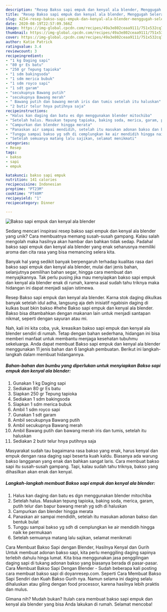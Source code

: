 ```yaml
---
description: "Resep Bakso sapi empuk dan kenyal ala blender, Menggugah Selera"
title: "Resep Bakso sapi empuk dan kenyal ala blender, Menggugah Selera"
slug: 4254-resep-bakso-sapi-empuk-dan-kenyal-ala-blender-menggugah-selera
date: 2020-08-19T22:57:09.566Z
image: https://img-global.cpcdn.com/recipes/49a3e802ceaa9111/751x532cq70/bakso-sapi-empuk-dan-kenyal-ala-blender-foto-resep-utama.jpg
thumbnail: https://img-global.cpcdn.com/recipes/49a3e802ceaa9111/751x532cq70/bakso-sapi-empuk-dan-kenyal-ala-blender-foto-resep-utama.jpg
cover: https://img-global.cpcdn.com/recipes/49a3e802ceaa9111/751x532cq70/bakso-sapi-empuk-dan-kenyal-ala-blender-foto-resep-utama.jpg
author: Katie Patrick
ratingvalue: 3.4
reviewcount: 3
recipeingredient:
- "1 kg Daging sapi"
- "80 gr Es batu"
- "250 gr Tepung tapioka"
- "1 sdm bakingsoda"
- "1 sdm merica bubuk"
- "1 sdm royco sapi"
- "1 sdt garam"
- "secukupnya Bawang putih"
- "secukupnya Bawang merah"
- " Bawang putih dan bawang merah iris dan tumis setelah itu haluskan"
- "2 butir telur hnya putihnya saja"
recipeinstructions:
- "Halus kan daging dan batu es dgn menggunakan blender mitochiba"
- "Setelah halus. Masukan tepung tapioka, baking soda, merica, garam, putih telur dan bapur bawang merah yg sdh di haluskan"
- "Campurkan dan blender hingga merata"
- "Panaskan air sampai mendidih, setelah itu masukan adonan bakso dan bentuk bulat"
- "Tunggu sampai bakso yg sdh di cemplungkan ke air mendidih hingga naik ke permukaan"
- "Setelah semuanya matang lalu sajikan, selamat menikmati"
categories:
- Resep
tags:
- bakso
- sapi
- empuk

katakunci: bakso sapi empuk 
nutrition: 141 calories
recipecuisine: Indonesian
preptime: "PT23M"
cooktime: "PT40M"
recipeyield: "1"
recipecategory: Dinner

---
```



![Bakso sapi empuk dan kenyal ala blender](https://img-global.cpcdn.com/recipes/49a3e802ceaa9111/751x532cq70/bakso-sapi-empuk-dan-kenyal-ala-blender-foto-resep-utama.jpg)

Sedang mencari inspirasi resep bakso sapi empuk dan kenyal ala blender yang unik? Cara membuatnya memang susah-susah gampang. Kalau salah mengolah maka hasilnya akan hambar dan bahkan tidak sedap. Padahal bakso sapi empuk dan kenyal ala blender yang enak seharusnya memiliki aroma dan cita rasa yang bisa memancing selera kita.

Banyak hal yang sedikit banyak berpengaruh terhadap kualitas rasa dari bakso sapi empuk dan kenyal ala blender, mulai dari jenis bahan, selanjutnya pemilihan bahan segar, hingga cara membuat dan menyajikannya. Tak perlu pusing jika mau menyiapkan bakso sapi empuk dan kenyal ala blender enak di rumah, karena asal sudah tahu triknya maka hidangan ini dapat menjadi sajian istimewa.

Resep Bakso sapi empuk dan kenyal ala blender. Karna stok daging dikulkas banyak setelah idul adha, langsung aja deh inisiatif ngabisin daging di kulkas buat bkin bakso #hehe Bakso sapi empuk dan kenyal ala blender. Bakso bisa ditambahkan dengan makanan lain untuk menjadi santapan nikmat, seperti dengan sayuran atau mi.


Nah, kali ini kita coba, yuk, kreasikan bakso sapi empuk dan kenyal ala blender sendiri di rumah. Tetap dengan bahan sederhana, hidangan ini bisa memberi manfaat untuk membantu menjaga kesehatan tubuhmu sekeluarga. Anda dapat membuat Bakso sapi empuk dan kenyal ala blender menggunakan 11 jenis bahan dan 6 langkah pembuatan. Berikut ini langkah-langkah dalam membuat hidangannya.

<!--inarticleads1-->

##### Bahan-bahan dan bumbu yang diperlukan untuk menyiapkan Bakso sapi empuk dan kenyal ala blender:

1. Gunakan 1 kg Daging sapi
1. Sediakan 80 gr Es batu
1. Siapkan 250 gr Tepung tapioka
1. Sediakan 1 sdm bakingsoda
1. Siapkan 1 sdm merica bubuk
1. Ambil 1 sdm royco sapi
1. Gunakan 1 sdt garam
1. Ambil secukupnya Bawang putih
1. Ambil secukupnya Bawang merah
1. Ambil  Bawang putih dan bawang merah iris dan tumis, setelah itu haluskan
1. Sediakan 2 butir telur hnya putihnya saja


Masyarakat sudah tau bagaimana rasa bakso yang enak, harus kenyal dan empuk dengan rasa daging sapi beserta kuah kaldu. Biasanya ada warung bakso langganan yang enak dan bahkan sangat laris. Cara membuat bakso sapi itu susah-susah gampang. Tapi, kalau sudah tahu triknya, bakso yang dihasilkan akan enak dan kenyal. 

<!--inarticleads2-->

##### Langkah-langkah membuat Bakso sapi empuk dan kenyal ala blender:

1. Halus kan daging dan batu es dgn menggunakan blender mitochiba
1. Setelah halus. Masukan tepung tapioka, baking soda, merica, garam, putih telur dan bapur bawang merah yg sdh di haluskan
1. Campurkan dan blender hingga merata
1. Panaskan air sampai mendidih, setelah itu masukan adonan bakso dan bentuk bulat
1. Tunggu sampai bakso yg sdh di cemplungkan ke air mendidih hingga naik ke permukaan
1. Setelah semuanya matang lalu sajikan, selamat menikmati


Cara Membuat Bakso Sapi dengan Blender, Hasilnya Kenyal dan Gurih Untuk membuat adonan bakso sapi, kita perlu menggiling daging sapinya terlebih dahulu hinga lumat. Kita bisa menggunakan jasa penggilingan daging sapi di tukang adonan bakso yang biasanya berada di pasar-pasar. Cara Membuat Bakso Sapi Dengan Blender - Sudah beberapa kali posting cara membuat bakso sapi di doyanresep.com. Seperti Cara Membuat Bakso Sapi Sendiri dan Kuah Bakso Gurih nya. Namun selama ini daging selalu dihaluskan atau giling dengan food processor, karena hasilnya lebih praktis dan mulus. 

Gimana nih? Mudah bukan? Itulah cara membuat bakso sapi empuk dan kenyal ala blender yang bisa Anda lakukan di rumah. Selamat mencoba!
